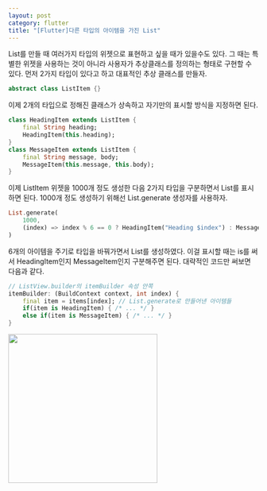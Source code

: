 ```yaml
---
layout: post
category: flutter
title: "[Flutter]다른 타입의 아이템을 가진 List"
---
```


List를 만들 때 여러가지 타입의 위젯으로 표현하고 싶을 때가 있을수도 있다. 그 때는 특별한 위젯을 사용하는 것이 아니라 사용자가 추상클래스를 정의하는 형태로 구현할 수 있다. 먼저 2가지 타입이 있다고 하고 대표적인 추상 클래스를 만들자.

```dart
abstract class ListItem {}
```

이제 2개의 타입으로 정해진 클래스가 상속하고 자기만의 표시할 방식을 지정하면 된다.

```dart
class HeadingItem extends ListItem {
    final String heading;
    HeadingItem(this.heading);
}
class MessageItem extends ListItem {
    final String message, body;
    MessageItem(this.message, this.body);
}
```

이제 ListItem 위젯을 1000개 정도 생성한 다음 2가지 타입을 구분하면서 List를 표시하면 된다. 1000개 정도 생성하기 위해선 List.generate 생성자를 사용하자.

```dart
List.generate(
	1000,
    (index) => index % 6 == 0 ? HeadingItem("Heading $index") : MessageItem("Message $index", "Body $index") 
)
```

6개의 아이템을 주기로 타입을 바꿔가면서 List를 생성하였다. 이걸 표시할 때는 is를 써서 HeadingItem인지 MessageItem인지 구분해주면 된다. 대략적인 코드만 써보면 다음과 같다.

```dart
// ListView.builder의 itemBuilder 속성 안쪽
itemBuilder: (BuildContext context, int index) {
    final item = items[index]; // List.generate로 만들어낸 아이템들
    if(item is HeadingItem) { /* ... */ }
    else if(item is MessageItem) { /* ... */ }
}
```

<img src="https://user-images.githubusercontent.com/35518072/42483564-34f35d10-8429-11e8-859c-1ac3e9ed5d6c.gif" width="300px">